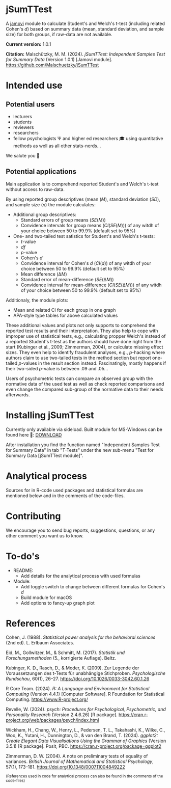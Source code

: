 # jSumTTest
A [jamovi](https://www.jamovi.org/) module to calculate Student's and Welch's t-test (including related Cohen's *d*) based on summary data (mean, standard deviation, and sample size) for both groups, if raw-data are not available.

**Current version:** 1.0.1

**Citation:** Malschützky, M. M. (2024). *jSumTTest: Independent Samples Test for Summary Data* (Version 1.0.1) [Jamovi module]. https://github.com/Malschuetzky/jSumTTest

# Intended use
## Potential users
+ lecturers
+ students
+ reviewers
+ researchers
+ fellow psychologists &Psi; and higher ed researchers :mortar_board: using quantitative methods as well as all other stats-nerds...

We salute you :vulcan_salute:

## Potential applications
Main application is to comprehend reported Student's and Welch's t-test without access to raw-data.

By using reported group descriptives (mean (*M*), standard deviation (*SD*), and sample size (*n*) the module calculates:
+ Additional group descriptives:
  + Standard errors of group means (*SE*(*M*))
  + Convidence intervals for group means (*CI*(*SE*(*M*))) of any witdh of your choice between 50 to 99.9% (default set to 95%)
+ One- and two-tailed test satistics for Student's and Welch's t-tests:
  + *t*-value
  + *df*
  + *p*-value
  + Cohen's *d*
  + Convidence interval for Cohen's *d* (*CI*(*d*)) of any witdh of your choice between 50 to 99.9% (default set to 95%)
  + Mean difference (&Delta;*M*)
  + Standard error of mean-difference (*SE*(&Delta;*M*))
  + Convidence interval for mean-difference (*CI*(*SE*(&Delta;*M*))) of any witdh of your choice between 50 to 99.9% (default set to 95%)
  
Additionaly, the module plots:
+ Mean and related CI for each group in one graph
+ APA-style type tables for above calculated values

These additional values and plots not only supports to comprehend the reported test results and their interpretation. They also help to cope with improper use of statistical tests, e.g., calculating propper Welch's instead of a reported Student's t-test as the authors should have done right from the start (Kubinger et al., 2009; Zimmerman, 2004), or calculate missing effect sizes. They even help to identify fraudulent analyses, e.g., *p*-hacking where authors claim to use two-tailed tests in the method section but report one-tailed *p*-values in the result section instead. Fascinatingly, mostly happens if their two-sided *p*-value is between .09 and .05...

Users of psychometric tests can compare an observed group with the normative data of the used test as well as check reported comparisons and even change the compared sub-group of the normative data to their needs afterwards.

# Installing jSumTTest

Currently only available via sideload. Built module for MS-Windows can be found here :file_folder:: [DOWNLOAD](jSumTTest_1.0.1.jmo)

After installation you find the function named "Independent Samples Test for Summary Data" in tab "T-Tests" under the new sub-menu "Test for Summary Data [jSumTTest module]".

# Analytical process

Sources for in R-code used packages and statistical formulas are mentioned below and in the comments of the code-files.

# Contributing

We encourage you to send bug reports, suggestions, questions, or any other comment you want us to know.

# To-do's

+ README:
  + Add details for the analytical process with used formulas
+ Module:  
  + Add toggle switch to change between different formulas for Cohen's *d*
  + Build module for macOS
  + Add options to fancy-up graph plot

# References
Cohen, J. (1988). *Statistical power analysis for the behavioral sciences* (2nd ed). L. Erlbaum Associates.

Eid, M., Gollwitzer, M., & Schmitt, M. (2017). *Statistik und Forschungsmethoden* (5., korrigierte Auflage). Beltz.

Kubinger, K. D., Rasch, D., & Moder, K. (2009). Zur Legende der Voraussetzungen des t-Tests für unabhängige Stichproben. *Psychologische Rundschau*, 60(1), 26–27. https://doi.org/10.1026/0033-3042.60.1.26

R Core Team. (2024). *R: A Language and Environment for Statistical Computing* (Version 4.4.1) [Computer Software]. R Foundation for Statistical Computing. https://www.R-project.org/

Revelle, W. (2024). *psych: Procedures for Psychological, Psychometric, and Personality Research* (Version 2.4.6.26) [R package]. https://cran.r-project.org/web/packages/psych/index.html

Wickham, H., Chang, W., Henry, L., Pedersen, T. L., Takahashi, K., Wilke, C., Woo, K., Yutani, H., Dunnington, D., & van den Brand, T. (2024). *ggplot2: Create Elegant Data Visualisations Using the Grammar of Graphics* (Version 3.5.1) [R package]. Posit, PBC. https://cran.r-project.org/package=ggplot2

Zimmerman, D. W. (2004). A note on preliminary tests of equality of variances. *British Journal of Mathematical and Statistical Psychology*, 57(1), 173–181. https://doi.org/10.1348/000711004849222

<sub>(References used in code for analytical process can also be found in the comments of the code-files)</sub>